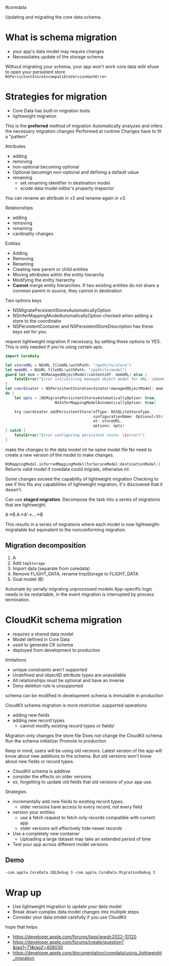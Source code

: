 #coredata 

Updating and migrating the core data schema.

# What is schema migration
* your app's data model may require changes
* Necessitates update of the storage schema

Without migrating your schema, your app won't work
core data willr efuse to open your persistent store
`NSPersistentStoreIncompatibleVersionHashError`

# Strategies for migration
* Core Data has built-in migration tools
* lightweight migration

This is the **preferred** method of migration
Automatically analyzes and infers the necessary migration changes
Performed at runtime
Changes have to fit a "pattern"

Attributes
* adding
* removing
* non-optional becoming optional
* Optional becomign non-optional and defining a default value
* renaming
	* set renaming identifier in destination model
	* xcode data model editor's property inspector

You can rename an attribute in v2 and rename again in v3.

Relationships
* adding
* removing
* renaming
* cardinality changes

Entities
* Adding
* Removing
* Renaming
* Creating new parent or child entities
* Moving attributes within the entity hierarchy
* Modifying the enitty hierarchy
* **Cannot** merge entity hierarchies.  If two existing entities do not share a common parent in source, they cannot in destination

Two options keys
* NSMigratePersistentStoresAutomaticallyOption
* NSInferMappingModelAutomaticallyOption
checked when adding a store to the coordinator
* NSPersistentContainer and NSPersistentStoreDescription has these keys set for you.

request lightweight migration if necessary, by setting these options to YES.  This is only needed if you're using certain apis.

```swift
import CoreData

let storeURL = NSURL.fileURL(withPath: "/path/to/store")
let momURL = NSURL.fileURL(withPath: "/path/to/model")
guard let mom = NSManagedObjectModel(contentsOf: momURL) else { 
    fatalError("Error initializing managed object model for URL: \(momURL)")
}
let coordinator = NSPersistentStoreCoordinator(managedObjectModel: mom)
do {
    let opts = [NSMigratePersistentStoresAutomaticallyOption: true,
                      NSInferMappingModelAutomaticallyOption: true]

    try coordinator.addPersistentStore(ofType: NSSQLiteStoreType,
                                       configurationName: Optional<String>.none,
                                       at: storeURL,
                                       options: opts)
} catch {
    fatalError("Error configuring persistent store: \(error)")
}
```

make the changes to the data model int he same model file
No need to create a new version of the model to make changes.

`NSMappingModel.inferredMappingModel(forSoruceModel:destinationModel:)`
Returns valid model if coredata could migrate, otherwise nil.

Some changes exceed the capability of lightweight migration
Checking to see if this fits any capabilities of lightweight migration, it's discovered that it doesn't.

Can use **staged migration**.
Decompose the task into a series of migrations that are lightweight.  

A->B
A->A'->...->B

This results in a series of migrations where each model is now lightweight-migratable but equivalent to the nonconforming migration.

## Migration decomposition
1.  A
2. Add `tmpStorage`
3. Import data (separate from coredata)
4. Remove FLIGHT_DATA, rename tmpStorage to FLIGHT_DATA
5. Goal model (B)

Automate by serially migrating unprocessed models
App-specific logic needs to be restartable, in the event migration is interrupted by process termination.

# CloudKit schema migration
* requires a shared data model
* Model defined in Core Data
* used to generate CK schema
* deployed from development to production

limitations
* unique constraints aren't supported
* Undefined and objectID attribute types are unavailable
* All relationships must be optional and have an inverse
* Deny deletion rule is unsupported

schema can be modified in development
schema is immutable in production

CloudKit schema migration is more restrictive.
supported operations
* adding new fields
* adding new record types
	* cannot modify existing record types or fields!

Migration only changes the store file
Does not change the CloudKit schema
Run the schema initializer
Promote to production

Keep in mind, users will be using old versions.  Latest version of the app will know about new additions to the schema.  But old versions won't know about new fields or record types.

* CloudKit schema is additive
* consider the effects on older versions
* ex, forgetting to update old fields that old versions of your app use.

Strategies
* incrementally add new fields to existing record types.
	* older versions have access to every record, not every field
* version your entities
	* use a fetch request to fetch only records compatible with current app
	* older versions will effectively hide newer records
* Use a completely new container
	* Uploading a large dataset may take an extended period of time
* Test your app across different model versions

## Demo
`-com.apple.CoreData.SQLDebug 3`
`-com.apple.CoreData.MigrationDebug 3`

# Wrap up
* Use lightweight migration to update your data model
* Break down complex data model changes into multiple steps
* Consider your data omdel carefully if you use CloudKit

hope that helps
* https://developer.apple.com/forums/tags/wwdc2022-10120
* https://developer.apple.com/forums/create/question?&tag1=71&tag2=408030
* https://developer.apple.com/documentation/coredata/using_lightweight_migration

